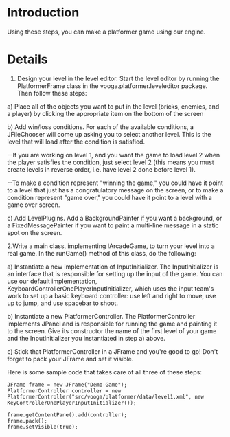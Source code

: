 # Introduction #

Using these steps, you can make a platformer game using our engine.


# Details #


1. Design your level in the level editor. Start the level editor by running the PlatformerFrame class in the vooga.platformer.leveleditor package. Then follow these steps:

a) Place all of the objects you want to put in the level (bricks, enemies, and a player) by clicking the appropriate item on the bottom of the screen

b) Add win/loss conditions. For each of the available conditions, a JFileChooser will come up asking you to select another level. This is the level that will load after the condition is satisfied.

--If you are working on level 1, and you want the game to load level 2 when the player satisfies the condition, just select level 2 (this means you must create levels in reverse order, i.e. have level 2 done before level 1).

--To make a condition represent "winning the game," you could have it point to a level that just has a congratulatory message on the screen, or to make a condition represent "game over," you could have it point to a level with a game over screen.

c) Add LevelPlugins. Add a BackgroundPainter if you want a background, or a FixedMessagePainter if you want to paint a multi-line message in a static spot on the screen.

2.Write a main class, implementing IArcadeGame, to turn your level into a real game. In the runGame() method of this class, do the following:

a) Instantiate a new implementation of InputInitializer. The InputInitializer is an interface that is responsible for setting up the input of the game. You can use our default implementation, KeyboardControllerOnePlayerInputInitializer, which uses the input team's work to set up a basic keyboard controller: use left and right to move, use up to jump, and use spacebar to shoot.

b) Instantiate a new PlatformerController. The PlatformerController implements JPanel and is responsible for running the game and painting it to the screen. Give its constructor the name of the first level of your game and the InputInitializer you instantiated in step a) above.

c) Stick that PlatformerController in a JFrame and you're good to go! Don't forget to pack your JFrame and set it visible.

Here is some sample code that takes care of all three of these steps:
```
JFrame frame = new JFrame("Demo Game");
PlatformerController controller = new PlatformerController("src/vooga/platformer/data/level1.xml", new KeyControllerOnePlayerInputInitializer());

frame.getContentPane().add(controller);
frame.pack();
frame.setVisible(true);
```